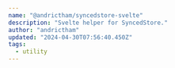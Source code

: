 ```yaml
---
name: "@andrictham/syncedstore-svelte"
description: "Svelte helper for SyncedStore."
author: "andrictham"
updated: "2024-04-30T07:56:40.450Z"
tags: 
  - utility
---
```

